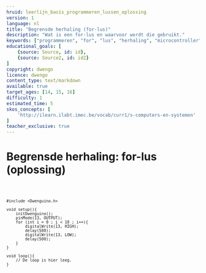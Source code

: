 ```yaml
---
hruid: leerlijn_basis_programmeren_lussen_oplossing
version: 1
language: nl
title: "Begrensde herhaling (for-lus)"
description: "Wat is een for-lus en waarvoor wordt die gebruikt."
keywords: ["programmeren", "for", "lus", "herhaling", "microcontroller", "µC", "arduino", "dwenguino"]
educational_goals: [
    {source: Source, id: id}, 
    {source: Source2, id: id2}
]
copyright: dwengo
licence: dwengo
content_type: text/markdown
available: true
target_ages: [14, 15, 16]
difficulty: 1
estimated_time: 5
skos_concepts: [
    'http://ilearn.ilabt.imec.be/vocab/curr1/s-computers-en-systemen'
]
teacher_exclusive: true
---
```


# Begrensde herhaling: for-lus (oplossing)

<div class="dwengo-content dwengo-code-simulator">
        <pre>
<code class="language-cpp">

    #include <Dwenguino.h>

    void setup(){
        initDwenguino();
        pinMode(13, OUTPUT);
        for (int i = 0 ; i < 10 ; i++){
            digitalWrite(13, HIGH);
            delay(500);
            digitalWrite(13, LOW);
            delay(500);
        }
    }

    void loop(){
        // De loop is hier leeg.
    }
</code>
        </pre> 
        </div>